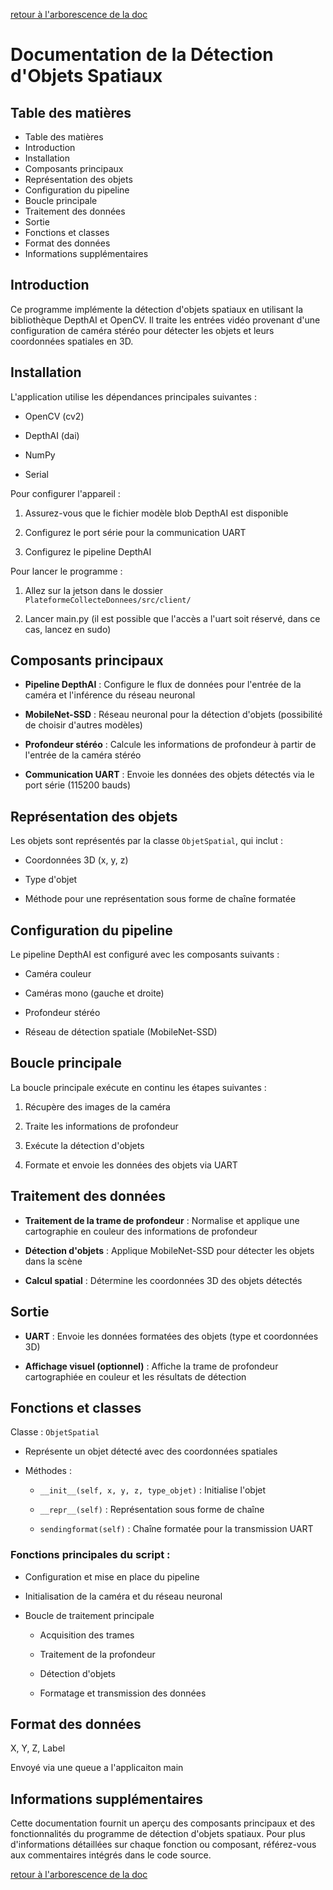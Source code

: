 [retour à l'arborescence de la doc](../README.md)
# Documentation de la Détection d'Objets Spatiaux 

## Table des matières 
 
  - Table des matières
  - Introduction
  - Installation
  - Composants principaux
  - Représentation des objets
  - Configuration du pipeline
  - Boucle principale
  - Traitement des données
  - Sortie
  - Fonctions et classes
  - Format des données
  - Informations supplémentaires

## Introduction 

Ce programme implémente la détection d'objets spatiaux en utilisant la bibliothèque DepthAI et OpenCV. Il traite les entrées vidéo provenant d'une configuration de caméra stéréo pour détecter les objets et leurs coordonnées spatiales en 3D.

## Installation 

L'application utilise les dépendances principales suivantes :

- OpenCV (cv2)

- DepthAI (dai)

- NumPy

- Serial

Pour configurer l'appareil :

1. Assurez-vous que le fichier modèle blob DepthAI est disponible

2. Configurez le port série pour la communication UART

3. Configurez le pipeline DepthAI

Pour lancer le programme :
1. Allez sur la jetson dans le dossier ```PlateformeCollecteDonnees/src/client/```

2. Lancer main.py (il est possible que l'accès a l'uart soit réservé, dans ce cas, lancez en sudo)


## Composants principaux 
 
- **Pipeline DepthAI**  : Configure le flux de données pour l'entrée de la caméra et l'inférence du réseau neuronal
 
- **MobileNet-SSD**  : Réseau neuronal pour la détection d'objets (possibilité de choisir d'autres modèles)
 
- **Profondeur stéréo**  : Calcule les informations de profondeur à partir de l'entrée de la caméra stéréo
 
- **Communication UART**  : Envoie les données des objets détectés via le port série (115200 bauds)

## Représentation des objets 
Les objets sont représentés par la classe `ObjetSpatial`, qui inclut :
- Coordonnées 3D (x, y, z)

- Type d'objet

- Méthode pour une représentation sous forme de chaîne formatée

## Configuration du pipeline 

Le pipeline DepthAI est configuré avec les composants suivants :

- Caméra couleur

- Caméras mono (gauche et droite)

- Profondeur stéréo

- Réseau de détection spatiale (MobileNet-SSD)

## Boucle principale 

La boucle principale exécute en continu les étapes suivantes :

1. Récupère des images de la caméra

2. Traite les informations de profondeur

3. Exécute la détection d'objets

4. Formate et envoie les données des objets via UART

## Traitement des données 
 
- **Traitement de la trame de profondeur**  : Normalise et applique une cartographie en couleur des informations de profondeur
 
- **Détection d'objets**  : Applique MobileNet-SSD pour détecter les objets dans la scène
 
- **Calcul spatial**  : Détermine les coordonnées 3D des objets détectés

## Sortie 
 
- **UART**  : Envoie les données formatées des objets (type et coordonnées 3D)
 
- **Affichage visuel (optionnel)**  : Affiche la trame de profondeur cartographiée en couleur et les résultats de détection

## Fonctions et classes 
Classe : `ObjetSpatial`
- Représente un objet détecté avec des coordonnées spatiales
 
- Méthodes : 
  - `__init__(self, x, y, z, type_objet)` : Initialise l'objet
 
  - `__repr__(self)` : Représentation sous forme de chaîne
 
  - `sendingformat(self)` : Chaîne formatée pour la transmission UART

### Fonctions principales du script : 

- Configuration et mise en place du pipeline

- Initialisation de la caméra et du réseau neuronal
 
- Boucle de traitement principale
  - Acquisition des trames

  - Traitement de la profondeur

  - Détection d'objets

  - Formatage et transmission des données

## Format des données
 
  X, Y, Z, Label

  Envoyé via une queue a l'applicaiton main

## Informations supplémentaires

Cette documentation fournit un aperçu des composants principaux et des fonctionnalités du programme de détection d'objets spatiaux. Pour plus d'informations détaillées sur chaque fonction ou composant, référez-vous aux commentaires intégrés dans le code source.

[retour à l'arborescence de la doc](../README.md)